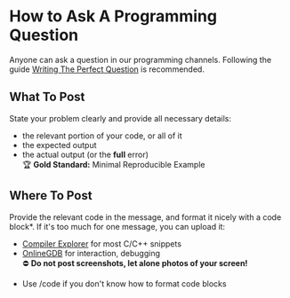 # How to Ask A Programming Question

Anyone can ask a question in our programming channels.
Following the guide
[Writing The Perfect Question](https://codeblog.jonskeet.uk/2010/08/29/writing-the-perfect-question/)
is recommended.

<!-- inline -->
## What To Post
State your problem clearly and provide all necessary details:
- the relevant portion of your code, or all of it
- the expected output
- the actual output (or the **full** error)  
🏆 **Gold Standard:** Minimal Reproducible Example

<!-- inline -->
## Where To Post
Provide the relevant code in the message, and format it nicely with a code block\*.
If it's too much for one message, you can upload it:
- [Compiler Explorer](https://godbolt.org/) for most C/C++ snippets
- [OnlineGDB](https://www.onlinegdb.com/) for interaction, debugging  
⛔ **Do not post screenshots, let alone photos of your screen!**

<!-- footer -->
* Use /code if you don't know how to format code blocks
